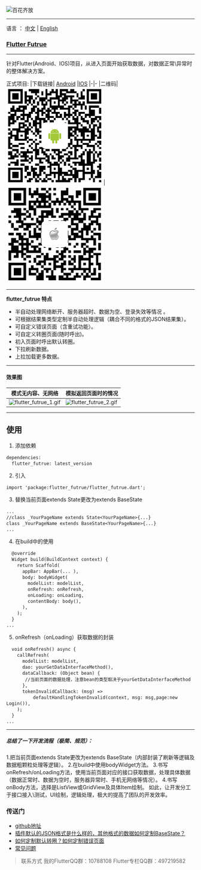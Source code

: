 ![百花齐放](https://upload-images.jianshu.io/upload_images/2819106-d285dcf8b86e63bd.jpg?imageMogr2/auto-orient/strip%7CimageView2/2/w/1240)
***
语言 ： [中文](https://github.com/android-pf/flutter_futrue/blob/master/README.md)  |  [English](https://github.com/android-pf/flutter_futrue/blob/master/README_EN.md)


### [Flutter Futrue](https://pub.dev/packages/flutter_futrue)
***
针对Flutter(Android、IOS)项目，从进入页面开始获取数据，对数据正常\异常时的整体解决方案。

正式项目:
|下载链接| [Android](https://sj.qq.com/myapp/detail.htm?apkName=com.futurenavi.pilot) |[IOS](https://apps.apple.com/cn/app/id1471076437?l=zh&ls=1&mt=8)
|-|-
|二维码|![](https://raw.githubusercontent.com/android-pf/flutter_futrue/master/example/assets/qr/android-tea.png)|![](https://github.com/android-pf/flutter_futrue/blob/master/example/assets/qr/ios-tea.png?raw=true)

***
**flutter_futrue 特点**

- 半自动处理网络断开、服务器超时、数据为空、登录失效等情况 。
- 可根据结果集类型定制半自动处理逻辑（耦合不同的格式的JSON结果集）。
- 可自定义错误页面（含重试功能）。
- 可自定义转圈页面(随时呼出)。
- 初入页面时呼出默认转圈。
- 下拉刷新数据。
- 上拉加载更多数据。
 ***
#### 效果图
| 模式无内容、无网络 |  模拟返回页面时的情况
|-|-
| ![flutter_futrue_1.gif](https://upload-images.jianshu.io/upload_images/2819106-230c732f73bf4d73.gif?imageMogr2/auto-orient/strip)|![flutter_futrue_2.gif](https://upload-images.jianshu.io/upload_images/2819106-0a03f4e79f2698fa.gif?imageMogr2/auto-orient/strip)|
***
## 使用
1. 添加依赖

```
dependencies:
  flutter_futrue: latest_version
```
2. 引入
```
import 'package:flutter_futrue/flutter_futrue.dart';
```
3. 替换当前页面extends State更改为extends  BaseState
```
...
//class _YourPageName extends State<YourPageName>{...}
class _YourPageName extends BaseState<YourPageName>{...}
...
```
4. 在build中的使用
```
  @override
  Widget build(BuildContext context) {
    return Scaffold(
      appBar: AppBar(... ),
      body: bodyWidget(
        modelList: modelList,
        onRefresh: onRefresh,
        onLoading: onLoading,
        contentBody: body(),
      ),
    );
  }
...
```
5. onRefresh（onLoading）获取数据的封装
```
  void onRefresh() async {
    callRefresh(
      modelList: modelList,
      dao: yourGetDataInterfaceMethod(),
      dataCallback: (Object bean) {
       //当前页面的数据处理，注意bean的类型取决于yourGetDataInterfaceMethod
      },
      tokenInvalidCallback: (msg) =>
          defaultHandlingTokenInvalid(context, msg: msg,page:new Login()),
    );
  }
...
```
***
##### 总结了一下开发流程（极简、规范）：
1.把当前页面extends State更改为extends  BaseState（内部封装了刷新等逻辑及数据粗颗粒处理等逻辑）。
2.在build中使用bodyWidget方法。
3.书写onRefresh/onLoading方法，使用当前页面对应的接口获取数据，处理具体数据（数据正常时、数据为空时，服务器异常时、手机无网络等情况）。
4.书写onBody方法，选择是ListView或GridView及具体Item绘制。
如此，让开发分工于接口接入\测试，UI绘制，逻辑处理，极大的提高了团队的开发效率。

### 传送门
- [github地址](https://github.com/android-pf/flutter_futrue)
- [插件默认的JSON格式是什么样的，其他格式的数据如何定制BaseState？](https://github.com/android-pf/flutter_futrue/blob/master/example/README.md)
- [如何定制默认转圈？如何定制错误页面](https://github.com/android-pf/flutter_futrue/blob/master/example/README_PROBLEM.md)
- [常见问题](https://github.com/android-pf/flutter_futrue/blob/master/example/README_WIDGET.md)


>联系方式
我的FlutterQQ群：10788108
Flutter专栏QQ群：497219582